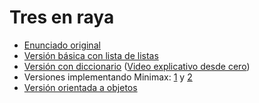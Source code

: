 # Tres en raya

- [Enunciado original](enunciado.md)
- [Versión básica con lista de listas](ttt_v11_list_of_lists.py)
- [Versión con diccionario](ttt_v12_dict.py) ([Video explicativo desde cero](https://www.youtube.com/watch?v=ek0L_xk3YBk))
- Versiones implementando Minimax: [1](ttt_v13a_minimax.py) y [2](ttt_v13b_minimax.py)
- [Versión orientada a objetos](ttt_v21_oop/)
